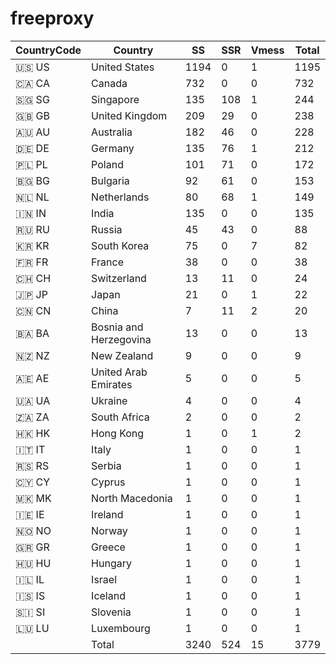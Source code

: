 # freeproxy

|CountryCode|Country|SS|SSR|Vmess|Total|
|  ----  | ----  |  ----  | ----  |  ----  | ----  |
|🇺🇸 US|United States|1194|0|1|1195|
|🇨🇦 CA|Canada|732|0|0|732|
|🇸🇬 SG|Singapore|135|108|1|244|
|🇬🇧 GB|United Kingdom|209|29|0|238|
|🇦🇺 AU|Australia|182|46|0|228|
|🇩🇪 DE|Germany|135|76|1|212|
|🇵🇱 PL|Poland|101|71|0|172|
|🇧🇬 BG|Bulgaria|92|61|0|153|
|🇳🇱 NL|Netherlands|80|68|1|149|
|🇮🇳 IN|India|135|0|0|135|
|🇷🇺 RU|Russia|45|43|0|88|
|🇰🇷 KR|South Korea|75|0|7|82|
|🇫🇷 FR|France|38|0|0|38|
|🇨🇭 CH|Switzerland|13|11|0|24|
|🇯🇵 JP|Japan|21|0|1|22|
|🇨🇳 CN|China|7|11|2|20|
|🇧🇦 BA|Bosnia and Herzegovina|13|0|0|13|
|🇳🇿 NZ|New Zealand|9|0|0|9|
|🇦🇪 AE|United Arab Emirates|5|0|0|5|
|🇺🇦 UA|Ukraine|4|0|0|4|
|🇿🇦 ZA|South Africa|2|0|0|2|
|🇭🇰 HK|Hong Kong|1|0|1|2|
|🇮🇹 IT|Italy|1|0|0|1|
|🇷🇸 RS|Serbia|1|0|0|1|
|🇨🇾 CY|Cyprus|1|0|0|1|
|🇲🇰 MK|North Macedonia|1|0|0|1|
|🇮🇪 IE|Ireland|1|0|0|1|
|🇳🇴 NO|Norway|1|0|0|1|
|🇬🇷 GR|Greece|1|0|0|1|
|🇭🇺 HU|Hungary|1|0|0|1|
|🇮🇱 IL|Israel|1|0|0|1|
|🇮🇸 IS|Iceland|1|0|0|1|
|🇸🇮 SI|Slovenia|1|0|0|1|
|🇱🇺 LU|Luxembourg|1|0|0|1|
||Total|3240|524|15|3779|
